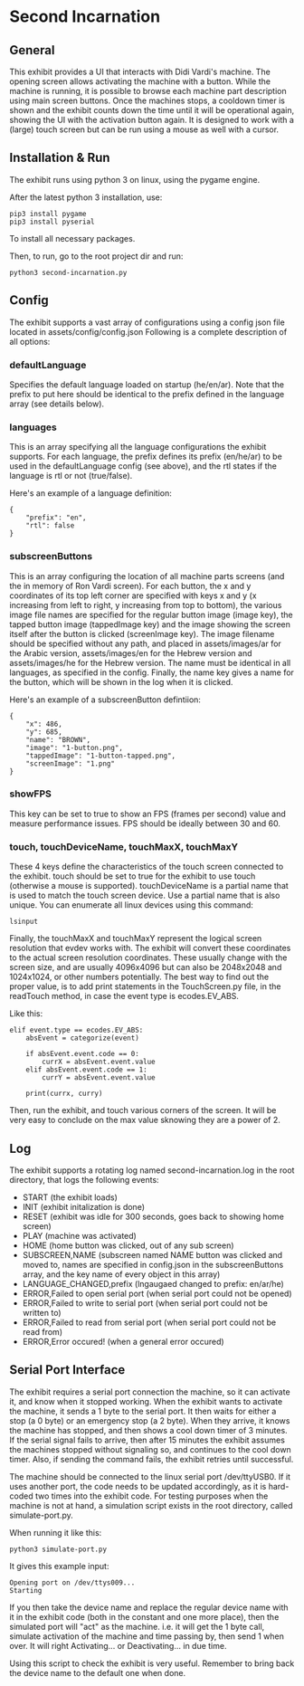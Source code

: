# Second Incarnation

## General
This exhibit provides a UI that interacts with Didi Vardi's machine.
The opening screen allows activating the machine with a button.
While the machine is running, it is possible to browse each machine part description using main screen buttons.
Once the machines stops, a cooldown timer is shown and the exhibit counts down the time until it will be operational again, showing the UI with the activation button again.
It is designed to work with a (large) touch screen but can be run using a mouse as well with a cursor.

## Installation & Run
The exhibit runs using python 3 on linux, using the pygame engine.

After the latest python 3 installation, use:

```
pip3 install pygame
pip3 install pyserial
```

To install all necessary packages.

Then, to run, go to the root project dir and run:

```
python3 second-incarnation.py
```

## Config
The exhibit supports a vast array of configurations using a config json file located in assets/config/config.json
Following is a complete description of all options:

### defaultLanguage

Specifies the default language loaded on startup (he/en/ar).
Note that the prefix to put here should be identical to the prefix defined in the language array (see details below).

### languages

This is an array specifying all the language configurations the exhibit supports.
For each language, the prefix defines its prefix (en/he/ar) to be used in the defaultLanguage config (see above), and the rtl states if the language is rtl or not (true/false).

Here's an example of a language definition:

```
{
    "prefix": "en",
    "rtl": false
}
```

### subscreenButtons

This is an array configuring the location of all machine parts screens (and the in memory of Ron Vardi screen).
For each button, the x and y coordinates of its top left corner are specified with keys x and y (x increasing from left to right, y increasing from top to bottom),
the various image file names are specified for the regular button image (image key), the tapped button image (tappedImage key) and the image showing the screen itself after the button is clicked (screenImage key). The image filename should be specified without any path, and placed in assets/images/ar for the Arabic version, assets/images/en for the Hebrew version and assets/images/he for the Hebrew version. The name must be identical in all languages, as specified in the config.
Finally, the name key gives a name for the button, which will be shown in the log when it is clicked.

Here's an example of a subscreenButton defintiion:

```
{
    "x": 486,
    "y": 685,
    "name": "BROWN",
    "image": "1-button.png",
    "tappedImage": "1-button-tapped.png",
    "screenImage": "1.png"
}
```

### showFPS

This key can be set to true to show an FPS (frames per second) value and measure performance issues. FPS should be ideally between 30 and 60.

### touch, touchDeviceName, touchMaxX, touchMaxY

These 4 keys define the characteristics of the touch screen connected to the exhibit.
touch should be set to true for the exhibit to use touch (otherwise a mouse is supported).
touchDeviceName is a partial name that is used to match the touch screen device. Use a partial name that is also unique.
You can enumerate all linux devices using this command:

```
lsinput
```

Finally, the touchMaxX and touchMaxY represent the logical screen resolution that evdev works with.
The exhibit will convert these coordinates to the actual screen resolution coordinates.
These usually change with the screen size, and are usually 4096x4096 but can also be 2048x2048 and 1024x1024, or other numbers potentially.
The best way to find out the proper value, is to add print statements in the TouchScreen.py file, in the readTouch method, in case the event type is ecodes.EV_ABS.

Like this:
```
elif event.type == ecodes.EV_ABS:
	absEvent = categorize(event)

	if absEvent.event.code == 0:
		currX = absEvent.event.value
	elif absEvent.event.code == 1:
		currY = absEvent.event.value

	print(currx, curry)
```

Then, run the exhibit, and touch various corners of the screen. It will be very easy to conclude on the max value sknowing they are a power of 2.

## Log
The exhibit supports a rotating log named second-incarnation.log in the root directory, that logs the following events:
* START (the exhibit loads)
* INIT (exhibit initalization is done)
* RESET (exhibit was idle for 300 seconds, goes back to showing home screen)
* PLAY (machine was activated)
* HOME (home button was clicked, out of any sub screen)
* SUBSCREEN,NAME (subscreen named NAME button was clicked and moved to, names are specified in config.json in the subscreenButtons array, and the key name of every object in this array)
* LANGUAGE_CHANGED,prefix (lngaugaed changed to prefix: en/ar/he)
* ERROR,Failed to open serial port (when serial port could not be opened)
* ERROR,Failed to write to serial port (when serial port could not be written to)
* ERROR,Failed to read from serial port (when serial port could not be read from)
* ERROR,Error occured! (when a general error occured)


## Serial Port Interface
The exhibit requires a serial port connection the machine, so it can activate it, and know when it stopped working.
When the exhibit wants to activate the machine, it sends a 1 byte to the serial port. It then waits for either a stop (a 0 byte) or an emergency stop (a 2 byte).
When they arrive, it knows the machine has stopped, and then shows a cool down timer of 3 minutes.
If the serial signal fails to arrive, then after 15 minutes the exhibit assumes the machines stopped without signaling so, and continues to the cool down timer.
Also, if sending the command fails, the exhibit retries until successful.

The machine should be connected to the linux serial port /dev/ttyUSB0.
If it uses another port, the code needs to be updated accordingly, as it is hard-coded two times into the exhibit code.
For testing purposes when the machine is not at hand, a simulation script exists in the root directory, called simulate-port.py.

When running it like this:
```
python3 simulate-port.py
```

It gives this example input:
```
Opening port on /dev/ttys009...
Starting
```

If you then take the device name and replace the regular device name with it in the exhibit code (both in the constant and one more place), then the simulated port will "act" as the machine.
i.e. it will get the 1 byte call, simulate activation of the machine and time passing by, then send 1 when over.
It will right Activating... or Deactivating... in due time.

Using this script to check the exhibit is very useful.
Remember to bring back the device name to the default one when done.
